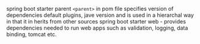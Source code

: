 spring boot starter parent `<parent>` in pom file specifies version of dependencies default plugins, jave version and is used in a hierarchal way in that it in herits from other sources
spring boot starter web - provides dependencies needed to run web apps such as validation, logging, data binding, tomcat etc. 
